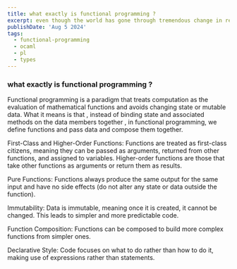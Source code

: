 ```yaml
---
title: what exactly is functional programming ?
excerpt: even though the world has gone through tremendous change in recent years, anxiety levels have peaked more than ever.
publishDate: 'Aug 5 2024'
tags:
  - functional-programming
  - ocaml
  - pl
  - types
---
```


### what exactly is functional programming ?

Functional programming is a paradigm that treats computation as the evaluation of mathematical functions and avoids changing state or mutable data. What it means is that , instead of binding state and associated methods on the data members together , in functional programming, we define functions and pass data and compose them together.

First-Class and Higher-Order Functions: Functions are treated as first-class citizens, meaning they can be passed as arguments, returned from other functions, and assigned to variables. Higher-order functions are those that take other functions as arguments or return them as results.

Pure Functions: Functions always produce the same output for the same input and have no side effects (do not alter any state or data outside the function).

Immutability: Data is immutable, meaning once it is created, it cannot be changed. This leads to simpler and more predictable code.

Function Composition: Functions can be composed to build more complex functions from simpler ones.

Declarative Style: Code focuses on what to do rather than how to do it, making use of expressions rather than statements.
